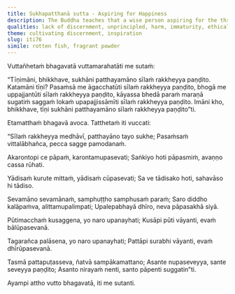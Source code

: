 ```yaml
---
title: Sukhapatthanā sutta - Aspiring for Happiness
description: The Buddha teaches that a wise person aspiring for the three kinds of happiness - of 1) praise, 2) wealth, and 3) good rebirth - should safeguard their virtue.
qualities: lack of discernment, unprincipled, harm, immaturity, ethical conduct
theme: cultivating discernment, inspiration
slug: iti76
simile: rotten fish, fragrant powder
---
```


Vuttañhetaṁ bhagavatā vuttamarahatāti me sutaṁ:

“Tīṇimāni, bhikkhave, sukhāni patthayamāno sīlaṁ rakkheyya paṇḍito. Katamāni tīṇi? Pasaṁsā me āgacchatūti sīlaṁ rakkheyya paṇḍito, bhogā me uppajjantūti sīlaṁ rakkheyya paṇḍito, kāyassa bhedā paraṁ maraṇā sugatiṁ saggaṁ lokaṁ upapajjissāmīti sīlaṁ rakkheyya paṇḍito. Imāni kho, bhikkhave, tīṇi sukhāni patthayamāno sīlaṁ rakkheyya paṇḍito”ti.

Etamatthaṁ bhagavā avoca. Tatthetaṁ iti vuccati:

“Sīlaṁ rakkheyya medhāvī,
patthayāno tayo sukhe;
Pasaṁsaṁ vittalābhañca,
pecca sagge pamodanaṁ.

Akarontopi ce pāpaṁ,
karontamupasevati;
Saṅkiyo hoti pāpasmiṁ,
avaṇṇo cassa rūhati.

Yādisaṁ kurute mittaṁ,
yādisaṁ cūpasevati;
Sa ve tādisako hoti,
sahavāso hi tādiso.

Sevamāno sevamānaṁ,
samphuṭṭho samphusaṁ paraṁ;
Saro diddho kalāpaṁva,
alittamupalimpati;
Upalepabhayā dhīro,
neva pāpasakhā siyā.

Pūtimacchaṁ kusaggena,
yo naro upanayhati;
Kusāpi pūti vāyanti,
evaṁ bālūpasevanā.

Tagarañca palāsena,
yo naro upanayhati;
Pattāpi surabhi vāyanti,
evaṁ dhīrūpasevanā.

Tasmā pattapuṭasseva,
ñatvā sampākamattano;
Asante nupaseveyya,
sante seveyya paṇḍito;
Asanto nirayaṁ nenti,
santo pāpenti suggatin”ti.

Ayampi attho vutto bhagavatā, iti me sutanti.
